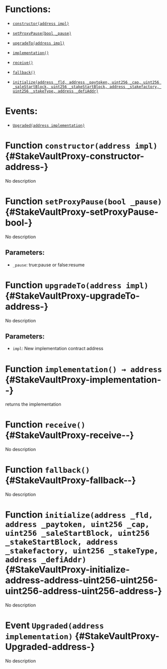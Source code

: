 # Functions:

- [`constructor(address impl)`](#StakeVaultProxy-constructor-address-)

- [`setProxyPause(bool _pause)`](#StakeVaultProxy-setProxyPause-bool-)

- [`upgradeTo(address impl)`](#StakeVaultProxy-upgradeTo-address-)

- [`implementation()`](#StakeVaultProxy-implementation--)

- [`receive()`](#StakeVaultProxy-receive--)

- [`fallback()`](#StakeVaultProxy-fallback--)

- [`initialize(address _fld, address _paytoken, uint256 _cap, uint256 _saleStartBlock, uint256 _stakeStartBlock, address _stakefactory, uint256 _stakeType, address _defiAddr)`](#StakeVaultProxy-initialize-address-address-uint256-uint256-uint256-address-uint256-address-)

# Events:

- [`Upgraded(address implementation)`](#StakeVaultProxy-Upgraded-address-)

# Function `constructor(address impl)` {#StakeVaultProxy-constructor-address-}

No description

# Function `setProxyPause(bool _pause)` {#StakeVaultProxy-setProxyPause-bool-}

No description

## Parameters:

- `_pause`: true:pause or false:resume

# Function `upgradeTo(address impl)` {#StakeVaultProxy-upgradeTo-address-}

No description

## Parameters:

- `impl`: New implementation contract address

# Function `implementation() → address` {#StakeVaultProxy-implementation--}

returns the implementation

# Function `receive()` {#StakeVaultProxy-receive--}

No description

# Function `fallback()` {#StakeVaultProxy-fallback--}

No description

# Function `initialize(address _fld, address _paytoken, uint256 _cap, uint256 _saleStartBlock, uint256 _stakeStartBlock, address _stakefactory, uint256 _stakeType, address _defiAddr)` {#StakeVaultProxy-initialize-address-address-uint256-uint256-uint256-address-uint256-address-}

No description

# Event `Upgraded(address implementation)` {#StakeVaultProxy-Upgraded-address-}

No description
